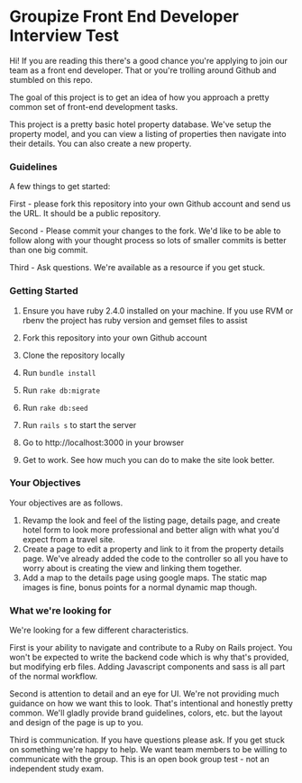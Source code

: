 #  Groupize Front End Developer Interview Test

Hi! If you are reading this there's a good chance you're applying to join our team as a front end developer. That or you're trolling around Github and stumbled on this repo.

The goal of this project is to get an idea of how you approach a pretty common set of front-end development tasks.

This project is a pretty basic hotel property database. We've setup the property model, and you can view a listing of properties then navigate into their details. You can also create a new property. 

### Guidelines

A few things to get started: 

First - please fork this repository into your own Github account and send us the URL. It should be a public repository. 

Second - Please commit your changes to the fork. We'd like to be able to follow along with your thought process so lots of smaller commits is better than one big commit.

Third - Ask questions. We're available as a resource if you get stuck. 

### Getting Started

1. Ensure you have ruby 2.4.0 installed on your machine. 
   If you use RVM or rbenv the project has ruby version and gemset files to assist

2. Fork this repository into your own Github account
3. Clone the repository locally
4. Run `bundle install`
5. Run `rake db:migrate`
6. Run `rake db:seed`
7. Run `rails s` to start the server
8. Go to http://localhost:3000 in your browser
9. Get to work. See how much you can do to make the site look better.

### Your Objectives

Your objectives are as follows. 

1. Revamp the look and feel of the listing page, details page, and create hotel form to look more professional and better align with what you'd expect from a travel site. 
2. Create a page to edit a property and link to it from the property details page. We've already added the code to the controller so all you have to worry about is creating the view and linking them together. 
3. Add a map to the details page using google maps. The static map images is fine, bonus points for a normal dynamic map though. 


### What we're looking for

We're looking for a few different characteristics. 

First is your ability to navigate and contribute to a Ruby on Rails project. You won't be expected to write the backend code which is why that's provided, but modifying erb files. Adding Javascript components and sass is all part of the normal workflow. 

Second is attention to detail and an eye for UI. We're not providing much guidance on how we want this to look. That's intentional and honestly pretty common. We'll gladly provide brand guidelines, colors, etc. but the layout and design of the page is up to you. 

Third is communication. If you have questions please ask. If you get stuck on something we're happy to help. We want team members to be willing to communicate with the group. This is an open book group test - not an independent study exam. 
